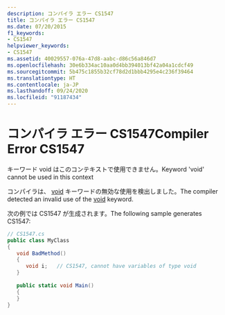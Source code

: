 ```yaml
---
description: コンパイラ エラー CS1547
title: コンパイラ エラー CS1547
ms.date: 07/20/2015
f1_keywords:
- CS1547
helpviewer_keywords:
- CS1547
ms.assetid: 40029557-076a-47d8-aabc-d86c56a846d7
ms.openlocfilehash: 30e6b334ac10aa0d4bb394013bf42a04a1cdcf49
ms.sourcegitcommit: 5b475c1855b32cf78d2d1bbb4295e4c236f39464
ms.translationtype: HT
ms.contentlocale: ja-JP
ms.lasthandoff: 09/24/2020
ms.locfileid: "91187434"
---
```

# <a name="compiler-error-cs1547"></a><span data-ttu-id="ac5db-103">コンパイラ エラー CS1547</span><span class="sxs-lookup"><span data-stu-id="ac5db-103">Compiler Error CS1547</span></span>

<span data-ttu-id="ac5db-104">キーワード void はこのコンテキストで使用できません。</span><span class="sxs-lookup"><span data-stu-id="ac5db-104">Keyword 'void' cannot be used in this context</span></span>  
  
 <span data-ttu-id="ac5db-105">コンパイラは、 [void](../language-reference/builtin-types/void.md) キーワードの無効な使用を検出しました。</span><span class="sxs-lookup"><span data-stu-id="ac5db-105">The compiler detected an invalid use of the [void](../language-reference/builtin-types/void.md) keyword.</span></span>  
  
 <span data-ttu-id="ac5db-106">次の例では CS1547 が生成されます。</span><span class="sxs-lookup"><span data-stu-id="ac5db-106">The following sample generates CS1547:</span></span>  
  
```csharp  
// CS1547.cs  
public class MyClass  
{  
   void BadMethod()  
   {  
      void i;   // CS1547, cannot have variables of type void  
   }  
  
   public static void Main()  
   {  
   }  
}  
```
